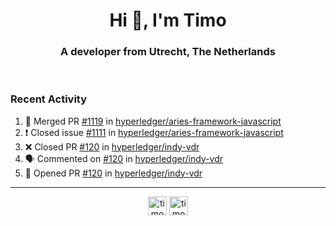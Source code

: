 <h1 align="center">Hi 👋, I'm Timo</h1>
<h3 align="center">A developer from Utrecht, The Netherlands</h3>
<br/>
<!-- https://github.com/rahuldkjain/github-profile-readme-generator --!>

<!--  <p align="left"><img src="https://github-readme-stats.vercel.app/api?username=timoglastra&show_icons=true&count_private=true&" alt="timoglastra" /></p> --!>

<!--
Github language stats
<p align="left"><img src="https://github-readme-stats.vercel.app/api/top-langs/?username=timoglastra&layout=compact" alt="timoglastra" /><p>
-->

<!-- Codestats language stats -->
<!-- <p align="left"><img src="https://codestats-readme.vercel.app/api/top-langs/?username=timoglastra&layout=compact&language_count=12" alt="timoglastra" /><p>    --!>
  
<h3>Recent Activity</h3>

<!--START_SECTION:activity-->
1. 🎉 Merged PR [#1119](https://github.com/hyperledger/aries-framework-javascript/pull/1119) in [hyperledger/aries-framework-javascript](https://github.com/hyperledger/aries-framework-javascript)
2. ❗️ Closed issue [#1111](https://github.com/hyperledger/aries-framework-javascript/issues/1111) in [hyperledger/aries-framework-javascript](https://github.com/hyperledger/aries-framework-javascript)
3. ❌ Closed PR [#120](https://github.com/hyperledger/indy-vdr/pull/120) in [hyperledger/indy-vdr](https://github.com/hyperledger/indy-vdr)
4. 🗣 Commented on [#120](https://github.com/hyperledger/indy-vdr/issues/120) in [hyperledger/indy-vdr](https://github.com/hyperledger/indy-vdr)
5. 💪 Opened PR [#120](https://github.com/hyperledger/indy-vdr/pull/120) in [hyperledger/indy-vdr](https://github.com/hyperledger/indy-vdr)
<!--END_SECTION:activity-->

---

<p align="center">
<a href="https://twitter.com/timoglastra" target="blank"><img align="center" src="https://cdn.jsdelivr.net/npm/simple-icons@3.0.1/icons/twitter.svg" alt="timoglastra" height="30" width="30" /></a>
<a href="https://linkedin.com/in/timoglastra" target="blank"><img align="center" src="https://cdn.jsdelivr.net/npm/simple-icons@3.0.1/icons/linkedin.svg" alt="timoglastra" height="30" width="30" /></a>
</p>



